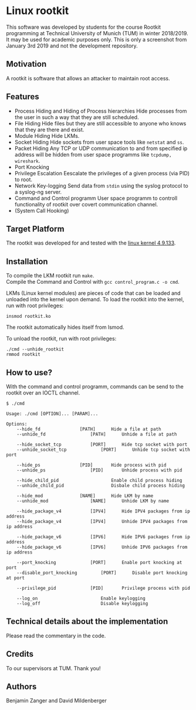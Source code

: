 # Linux rootkit
This software was developed by students for the course Rootkit programming at Technical University of Munich (TUM)
in winter 2018/2019. It may be used for academic purposes only. This is only a screenshot from January 3rd 2019 and
not the development repository.

## Motivation
A rootkit is software that allows an attacker to maintain root access. 

## Features
* Process Hiding and Hiding of Process hierarchies 
Hide processes from the user in such a way that they are still scheduled.
* File Hiding
Hide files but they are still accessible to anyone who knows that they are there and exist.
* Module Hiding 
Hide LKMs.
* Socket Hiding 
Hide sockets from user space tools like `netstat` and `ss`.
* Packet Hiding 
Any TCP or UDP communication to and from specified ip address will be hidden from user space programms like `tcpdump, wireshark`.
* Port Knocking
* Privilege Escalation
Eescalate the privileges of a given process (via PID) to root.
* Network Key-logging 
Send data from `stdin` using the syslog protocol to a syslog-ng server.
* Command and Control programm
User space programm to controll functionality of rootkit over covert communication channel.
* (System Call Hooking) 

## Target Platform
The rootkit was developed for and tested with the [linux kernel 4.9.133](https://git.kernel.org/pub/scm/linux/kernel/git/stable/linux.git/tree/?h=v4.9.133).

## Installation
To compile the LKM rootkit run `make`.  
Compile the Command and Control with `gcc control_program.c -o cmd`.  

LKMs (Linux kernel modules) are pieces of code that can be loaded and unloaded into the kernel upon demand.
To load the rootkit into the kernel, run with root privileges:
```
insmod rootkit.ko
```
The rootkit automatically hides itself from lsmod.

To unload the rootkit, run with root privileges:
```
./cmd --unhide_rootkit
rmmod rootkit
```

## How to use?
With the command and control programm, commands can be send to the rootkit over an IOCTL channel.
```
$ ./cmd

Usage: ./cmd [OPTION]... [PARAM]...

Options:
	--hide_fd 				[PATH] 		Hide a file at path
	--unhide_fd 				[PATH] 		Unhide a file at path
	
	--hide_socket_tcp 			[PORT]		Hide tcp socket with port
	--unhide_socket_tcp 			[PORT]		Unhide tcp socket with port
	
	--hide_ps 				[PID]		Hide process with pid
	--unhide_ps 				[PID]		Unhide process with pid	
	
	--hide_child_pid					Enable child process hiding
	--unhide_child_pid					Disbale child process hiding
	
	--hide_mod 				[NAME]		Hide LKM by name
	--unhide_mod 				[NAME]		Unhide LKM by name
		
	--hide_package_v4 			[IPV4]		Hide IPV4 packages from ip address
	--hide_package_v4 			[IPV4]		Unhide IPV4 packages from ip address
	
	--hide_package_v6 			[IPV6]		Hide IPV6 packages from ip address
	--hide_package_v6 			[IPV6]		Unhide IPV6 packages from ip address
	
	--port_knocking 			[PORT]		Enable port knocking at port
	--disable_port_knocking 		[PORT]		Disable port knocking at port
	
	--privilege_pid 			[PID]		Privilege process with pid
	
	--log_on 						Enable keylogging
	--log_off 						Disable keylogging

```

## Technical details about the implementation
Please read the commentary in the code.

## Credits
To our supervisors at TUM. Thank you!

## Authors
Benjamin Zanger and David Mildenberger
